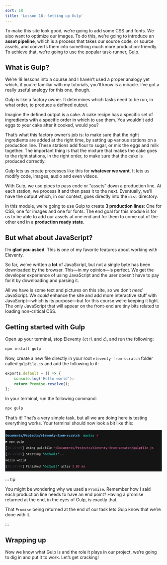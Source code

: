 ```yaml
---
sort: 18
title: 'Lesson 18: Setting up Gulp'
---
```


To make this site look good, we’re going to add some CSS and fonts. We also want to optimize our images. To do this, we’re going to introduce an **asset pipeline**, which is a process that takes our source code, or source assets, and converts them into something much more production-friendly. To achieve that, we’re going to use the popular task-runner, [Gulp](https://gulpjs.com/).

## What is Gulp?

We’re 18 lessons into a course and I haven’t used a proper analogy yet which, if you’re familiar with my tutorials, you’ll know is a miracle. I’ve got a really useful analogy for this one, though.

Gulp is like a factory owner. It determines which tasks need to be run, in what order, to produce a defined output.

Imagine the defined output is a cake. A cake recipe has a specific set of ingredients with a specific order in which to use them. You wouldn’t add eggs to your cake after it cooked, would you?

That’s what this factory owner’s job is: to make sure that the right ingredients are added at the right time, by setting up various stations on a production line. These stations add flour to sugar, or mix the eggs and milk together. The important thing is that the mixture that makes the cake goes to the right stations, in the right order, to make sure that the cake is produced correctly.

Gulp lets us create processes like this for **whatever we want**. It lets us modify code, images, audio and even videos.

With Gulp, we use pipes to pass code or “assets” down a production line. At each station, we process it and then pass it to the next. Eventually, we’ll have the output which, in our context, goes directly into the `dist` directory.

In this module, we’re going to use Gulp to create **3 production lines**: One for CSS, one for images and one for fonts. The end goal for this module is for us to be able to add our assets at one end and for them to come out of the other end in a **production ready state**.

## But what about JavaScript?

I’m **glad you asked**. This is one of my favorite features about working with Eleventy.

So far, we’ve written a **lot** of JavaScript, but not a single byte has been downloaded by the browser. This—in my opinion—is perfect. We get the developer experience of using JavaScript and the user doesn’t have to pay for it by downloading and parsing it.

All we have is some text and pictures on this site, so we don’t _need_ JavaScript. We _could_ enhance the site and add more interactive stuff with JavaScript—which is its purpose—but for this course we’re keeping it light. The only JavaScript that will appear on the front-end are tiny bits related to loading non-critical CSS.

## Getting started with Gulp

Open up your terminal, stop Eleventy (`ctrl` and `c`), and run the following:

```sh
npm install gulp
```

Now, create a new file directly in your root `eleventy-from-scratch` folder called `gulpfile.js` and add the following to it:

```js
exports.default = () => {
	console.log('Hello world');
	return Promise.resolve();
};
```

In your terminal, run the following command:

```sh
npx gulp
```

That’s it! That’s a very simple task, but all we are doing here is testing everything works. Your terminal should now look a bit like this:

![The terminal showing the hello world output from gulp](/images/ss-gulp-hello.jpg)

::: tip

You might be wondering why we used a `Promise`. Remember how I said each production line needs to have an end point? Having a promise returned at the end, in the eyes of Gulp, is exactly that.

That `Promise` being returned at the end of our task lets Gulp know that we’re done with it.

:::

## Wrapping up

Now we know what Gulp is and the role it plays in our project, we’re going to dig in and put it to work. Let’s get cracking!
